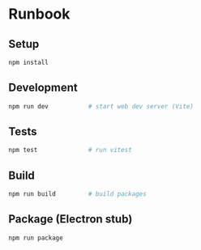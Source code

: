# Runbook

## Setup
```bash
npm install
```

## Development
```bash
npm run dev           # start web dev server (Vite)
```

## Tests
```bash
npm test              # run vitest
```

## Build
```bash
npm run build         # build packages
```

## Package (Electron stub)
```bash
npm run package
```
